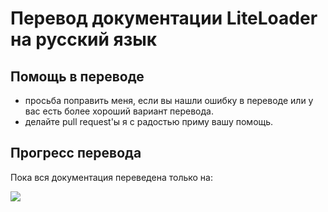 
# Перевод документации LiteLoader на русский язык
## Помощь в переводе
- просьба поправить меня, если вы нашли ошибку в переводе или у вас есть более хороший вариант перевода.
- делайте pull request'ы я с радостью приму вашу помощь.
## Прогресс перевода
Пока вся документация переведена только на: 

![](https://progress-bar.dev/2)
